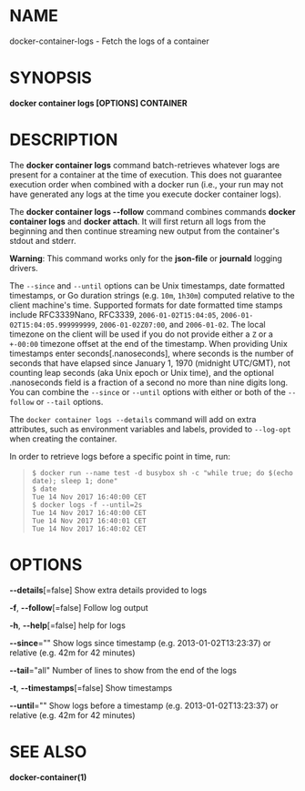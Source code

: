 # NAME

docker-container-logs - Fetch the logs of a container

# SYNOPSIS

**docker container logs \[OPTIONS\] CONTAINER**

# DESCRIPTION

The **docker container logs** command batch-retrieves whatever logs are present for a container at the time of execution. This does not guarantee execution order when combined with a docker run (i.e., your run may not have generated any logs at the time you execute docker container logs).

The **docker container logs --follow** command combines commands **docker container logs** and **docker attach**. It will first return all logs from the beginning and then continue streaming new output from the container's stdout and stderr.

**Warning**: This command works only for the **json-file** or **journald** logging drivers.

The `--since` and `--until` options can be Unix timestamps, date formatted timestamps, or Go duration strings (e.g. `10m`, `1h30m`) computed relative to the client machine's time. Supported formats for date formatted time stamps include RFC3339Nano, RFC3339, `2006-01-02T15:04:05`, `2006-01-02T15:04:05.999999999`, `2006-01-02Z07:00`, and `2006-01-02`. The local timezone on the client will be used if you do not provide either a `Z` or a `+-00:00` timezone offset at the end of the timestamp. When providing Unix timestamps enter seconds\[.nanoseconds\], where seconds is the number of seconds that have elapsed since January 1, 1970 (midnight UTC/GMT), not counting leap seconds (aka Unix epoch or Unix time), and the optional .nanoseconds field is a fraction of a second no more than nine digits long. You can combine the `--since` or `--until` options with either or both of the `--follow` or `--tail` options.

The `docker container logs --details` command will add on extra attributes, such as environment variables and labels, provided to `--log-opt` when creating the container.

In order to retrieve logs before a specific point in time, run:

>     $ docker run --name test -d busybox sh -c "while true; do $(echo date); sleep 1; done"
>     $ date
>     Tue 14 Nov 2017 16:40:00 CET
>     $ docker logs -f --until=2s
>     Tue 14 Nov 2017 16:40:00 CET
>     Tue 14 Nov 2017 16:40:01 CET
>     Tue 14 Nov 2017 16:40:02 CET

# OPTIONS

**--details**\[=false\] Show extra details provided to logs

**-f**, **--follow**\[=false\] Follow log output

**-h**, **--help**\[=false\] help for logs

**--since**="" Show logs since timestamp (e.g. 2013-01-02T13:23:37) or relative (e.g. 42m for 42 minutes)

**--tail**="all" Number of lines to show from the end of the logs

**-t**, **--timestamps**\[=false\] Show timestamps

**--until**="" Show logs before a timestamp (e.g. 2013-01-02T13:23:37) or relative (e.g. 42m for 42 minutes)

# SEE ALSO

**docker-container(1)**
